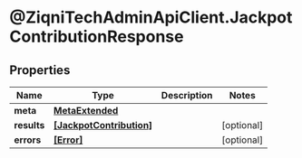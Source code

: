 # @ZiqniTechAdminApiClient.JackpotContributionResponse

## Properties

Name | Type | Description | Notes
------------ | ------------- | ------------- | -------------
**meta** | [**MetaExtended**](MetaExtended.md) |  | 
**results** | [**[JackpotContribution]**](JackpotContribution.md) |  | [optional] 
**errors** | [**[Error]**](Error.md) |  | [optional] 



